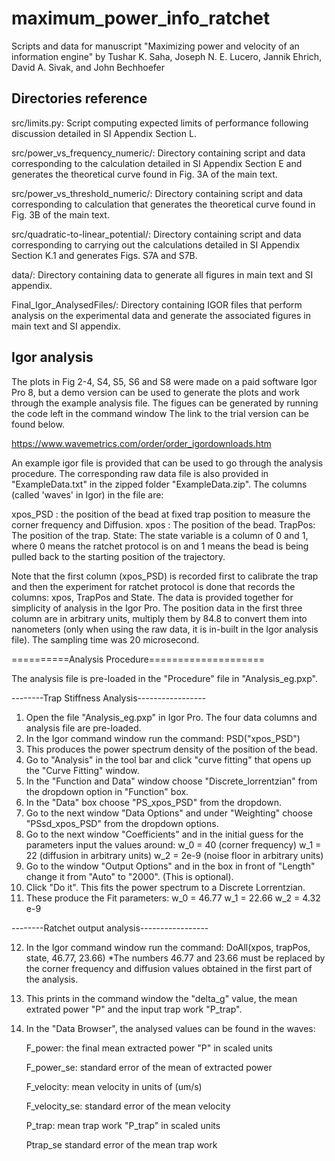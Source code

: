 # maximum_power_info_ratchet
Scripts and data for manuscript "Maximizing power and velocity of an information engine" by Tushar K. Saha, Joseph N. E. Lucero, Jannik Ehrich, David A. Sivak, and John Bechhoefer

## Directories reference

src/limits.py: Script computing expected limits of performance following discussion detailed in SI Appendix Section L. 

src/power_vs_frequency_numeric/: Directory containing script and data corresponding to the calculation detailed in SI Appendix Section E and generates the theoretical curve found in Fig. 3A of the main text.

src/power_vs_threshold_numeric/: Directory containing script and data corresponding to calculation that generates the theoretical curve found in Fig. 3B of the main text. 

src/quadratic-to-linear_potential/: Directory containing script and data corresponding to carrying out the calculations detailed in SI Appendix Section K.1 and generates Figs. S7A and S7B.

data/: Directory containing data to generate all figures in main text and SI appendix.

Final_Igor_AnalysedFiles/: Directory containing IGOR files that perform analysis on the experimental data and generate the associated figures in main text and SI appendix. 

## Igor analysis

The plots in Fig 2-4, S4, S5, S6 and S8 were made on a paid software Igor Pro 8, but a demo version can be used to generate the plots and work through the example analysis file. The figues can be generated by running the code left in the command window The link to the trial version can be found below. 

https://www.wavemetrics.com/order/order_igordownloads.htm

An example igor file is provided that can be used to go through the analysis procedure. The corresponding raw data file is 
also provided in "ExampleData.txt" in the zipped folder "ExampleData.zip". The columns (called 'waves' in Igor) in the file are:

xpos_PSD : the position of the bead at fixed trap position to measure the corner frequency and Diffusion.
xpos : The position of the bead.
TrapPos: The position of the trap.
State: The state variable is a column of 0 and 1, where 0 means the ratchet protocol is on and 1 means the bead is being pulled
	back to the starting position of the trajectory.

Note that the first column (xpos_PSD) is recorded first to calibrate the trap and then the experiment for ratchet protocol is 
done that records the columns: xpos, TrapPos and State. The data is provided together for simplicity of analysis in the Igor Pro.
The position data in the first three column are in arbitrary units, multiply them by 84.8 to convert them into nanometers (only when 
using the raw data, it is in-built in the Igor analysis file). The sampling time was 20 microsecond.


==========Analysis Procedure====================

The analysis file is pre-loaded in the "Procedure" file in "Analysis_eg.pxp".

--------Trap Stiffness Analysis-----------------

1) Open the file "Analysis_eg.pxp" in Igor Pro. The four data columns and analysis file are pre-loaded.
2) In the Igor command window run the command: PSD("xpos_PSD")
3) This produces the power spectrum density of the position of the bead.
4) Go to "Analysis" in the tool bar and click "curve fitting" that opens up the "Curve Fitting" window.
5) In the "Function and Data" window choose "Discrete_lorrentzian" from the dropdown option in "Function" box.
6) In the "Data" box choose "PS_xpos_PSD" from the dropdown.
7) Go to the next window "Data Options" and under "Weighting" choose "PSsd_xpos_PSD" from the dropdown options.
8) Go to the next window "Coefficients" and in the initial guess for the parameters input the values around:
	w_0 = 40 (corner frequency)
	w_1 = 22 (diffusion in arbitrary units)
	w_2 = 2e-9 (noise floor in arbitrary units)
9) Go to the window "Output Options" and in the box in front of "Length" change it from "Auto" to "2000". (This is optional).
10) Click "Do it". This fits the power spectrum to a Discrete Lorrentzian.
11) These produce the Fit parameters:
	w_0 = 46.77 
	w_1 = 22.66
	w_2 = 4.32 e-9

--------Ratchet output analysis-----------------

12) In the Igor command window run the command: DoAll(xpos, trapPos, state, 46.77, 23.66)
    *The numbers 46.77 and 23.66 must be replaced by the corner frequency and diffusion values obtained in the first part of the analysis.
13) This prints in the command window the "delta_g" value, the mean extrated power "P" and the input trap work "P_trap".
14) In the "Data Browser", the analysed values can be found in the waves:

	F_power: 	the final mean extracted power "P" in scaled units
	
	F_power_se: 	standard error of the mean of extracted power
	
	F_velocity:	mean velocity in units of (um/s)
	
	F_velocity_se:	standard error of the mean velocity
	
	P_trap:		mean trap work "P_trap" in scaled units
	
	Ptrap_se	standard error of the mean trap work
